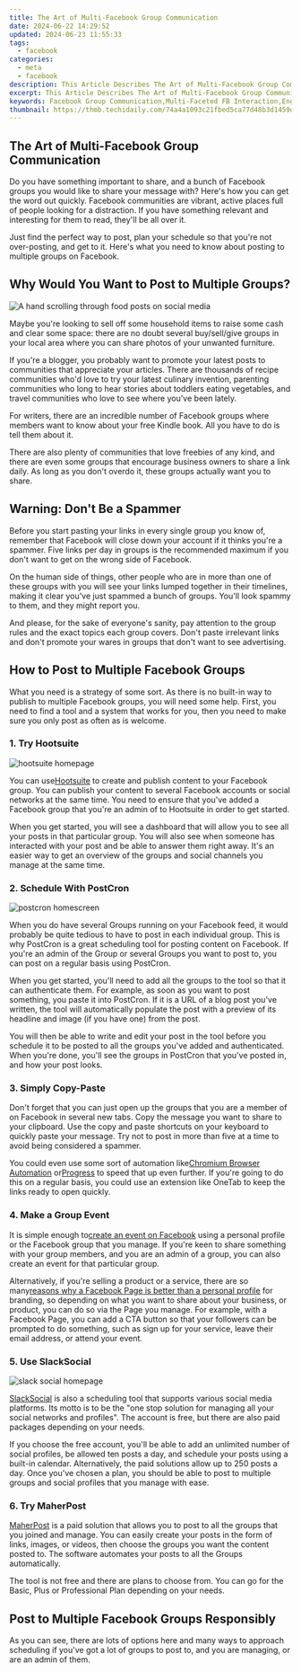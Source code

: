```yaml
---
title: The Art of Multi-Facebook Group Communication
date: 2024-06-22 14:29:52
updated: 2024-06-23 11:55:33
tags:
  - facebook
categories:
  - meta
  - facebook
description: This Article Describes The Art of Multi-Facebook Group Communication
excerpt: This Article Describes The Art of Multi-Facebook Group Communication
keywords: Facebook Group Communication,Multi-Faceted FB Interaction,Engaging Multiple FB Groups,Mastering Diverse FB Dialogues,Navigating Multi-Facebook Discussions,Effective Cross-FB Team Chat,Optimizing Multifaceted Group Conversations
thumbnail: https://thmb.techidaily.com/74a4a1093c21fbed5ca77d48b3d1459dd3aa5036bc18134bd1752c7ab7f277b6.jpg
---
```


## The Art of Multi-Facebook Group Communication

 Do you have something important to share, and a bunch of Facebook groups you would like to share your message with? Here's how you can get the word out quickly. Facebook communities are vibrant, active places full of people looking for a distraction. If you have something relevant and interesting for them to read, they'll be all over it.

 Just find the perfect way to post, plan your schedule so that you're not over-posting, and get to it. Here's what you need to know about posting to multiple groups on Facebook.

## Why Would You Want to Post to Multiple Groups?

![A hand scrolling through food posts on social media](https://static1.makeuseofimages.com/wordpress/wp-content/uploads/2022/11/pexels-kerde-severin-1542252.jpg)

 Maybe you're looking to sell off some household items to raise some cash and clear some space: there are no doubt several buy/sell/give groups in your local area where you can share photos of your unwanted furniture.

 If you're a blogger, you probably want to promote your latest posts to communities that appreciate your articles. There are thousands of recipe communities who'd love to try your latest culinary invention, parenting communities who long to hear stories about toddlers eating vegetables, and travel communities who love to see where you've been lately.

 For writers, there are an incredible number of Facebook groups where members want to know about your free Kindle book. All you have to do is tell them about it.

 There are also plenty of communities that love freebies of any kind, and there are even some groups that encourage business owners to share a link daily. As long as you don't overdo it, these groups actually want you to share.

## Warning: Don't Be a Spammer

 Before you start pasting your links in every single group you know of, remember that Facebook will close down your account if it thinks you're a spammer. Five links per day in groups is the recommended maximum if you don't want to get on the wrong side of Facebook.

 On the human side of things, other people who are in more than one of these groups with you will see your links lumped together in their timelines, making it clear you've just spammed a bunch of groups. You'll look spammy to them, and they might report you.

 And please, for the sake of everyone's sanity, pay attention to the group rules and the exact topics each group covers. Don't paste irrelevant links and don't promote your wares in groups that don't want to see advertising.

## How to Post to Multiple Facebook Groups

 What you need is a strategy of some sort. As there is no built-in way to publish to multiple Facebook groups, you will need some help. First, you need to find a tool and a system that works for you, then you need to make sure you only post as often as is welcome.

### 1\. Try Hootsuite

![hootsuite homepage](https://static1.makeuseofimages.com/wordpress/wp-content/uploads/2022/11/hootsuite.jpg)

 You can use[Hootsuite](https://www.hootsuite.com/) to create and publish content to your Facebook group. You can publish your content to several Facebook accounts or social networks at the same time. You need to ensure that you've added a Facebook group that you're an admin of to Hootsuite in order to get started.

 When you get started, you will see a dashboard that will allow you to see all your posts in that particular group. You will also see when someone has interacted with your post and be able to answer them right away. It's an easier way to get an overview of the groups and social channels you manage at the same time.

### 2\. Schedule With PostCron

![postcron homescreen](https://static1.makeuseofimages.com/wordpress/wp-content/uploads/2022/11/postcron.jpg)

 When you do have several Groups running on your Facebook feed, it would probably be quite tedious to have to post in each individual group. This is why PostCron is a great scheduling tool for posting content on Facebook. If you're an admin of the Group or several Groups you want to post to, you can post on a regular basis using PostCron.

 When you get started, you'll need to add all the groups to the tool so that it can authenticate them. For example, as soon as you want to post something, you paste it into PostCron. If it is a URL of a blog post you've written, the tool will automatically populate the post with a preview of its headline and image (if you have one) from the post.

 You will then be able to write and edit your post in the tool before you schedule it to be posted to all the groups you've added and authenticated. When you're done, you'll see the groups in PostCron that you've posted in, and how your post looks.

### 3\. Simply Copy-Paste

 Don't forget that you can just open up the groups that you are a member of on Facebook in several new tabs. Copy the message you want to share to your clipboard. Use the copy and paste shortcuts on your keyboard to quickly paste your message. Try not to post in more than five at a time to avoid being considered a spammer.

 You could even use some sort of automation like[Chromium Browser Automation](https://chrome.google.com/webstore/detail/chromium-browser-automati/jmbmjnojfkcohdpkpjmeeijckfbebbon?hl=en) or[Progress](https://www.progress.com/imacros) to speed that up even further. If you're going to do this on a regular basis, you could use an extension like OneTab to keep the links ready to open quickly.

### 4\. Make a Group Event

 It is simple enough to[create an event on Facebook](https://www.makeuseof.com/tag/create-events-facebook/) using a personal profile or the Facebook group that you manage. If you're keen to share something with your group members, and you are an admin of a group, you can also create an event for that particular group.

 Alternatively, if you're selling a product or a service, there are so many[reasons why a Facebook Page is better than a personal profile](https://www.makeuseof.com/why-facebook-page-is-better-for-branding/) for branding, so depending on what you want to share about your business, or product, you can do so via the Page you manage. For example, with a Facebook Page, you can add a CTA button so that your followers can be prompted to do something, such as sign up for your service, leave their email address, or attend your event.

### 5\. Use SlackSocial

![slack social homepage](https://static1.makeuseofimages.com/wordpress/wp-content/uploads/2022/11/slack-social.jpg)

[SlackSocial](https://slacksocial.com/) is also a scheduling tool that supports various social media platforms. Its motto is to be the "one stop solution for managing all your social networks and profiles". The account is free, but there are also paid packages depending on your needs.

 If you choose the free account, you'll be able to add an unlimited number of social profiles, be allowed ten posts a day, and schedule your posts using a built-in calendar. Alternatively, the paid solutions allow up to 250 posts a day. Once you've chosen a plan, you should be able to post to multiple groups and social profiles that you manage with ease.

### 6\. Try MaherPost

[MaherPost](https://www.maherpost.com/) is a paid solution that allows you to post to all the groups that you joined and manage. You can easily create your posts in the form of links, images, or videos, then choose the groups you want the content posted to. The software automates your posts to all the Groups automatically.

 The tool is not free and there are plans to choose from. You can go for the Basic, Plus or Professional Plan depending on your needs.

## Post to Multiple Facebook Groups Responsibly

 As you can see, there are lots of options here and many ways to approach scheduling if you've got a lot of groups to post to, and you are managing, or are an admin of them.


<ins class="adsbygoogle"
     style="display:block"
     data-ad-format="autorelaxed"
     data-ad-client="ca-pub-7571918770474297"
     data-ad-slot="1223367746"></ins>



<ins class="adsbygoogle"
     style="display:block"
     data-ad-client="ca-pub-7571918770474297"
     data-ad-slot="8358498916"
     data-ad-format="auto"
     data-full-width-responsive="true"></ins>

